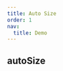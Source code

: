 ```yaml
---
title: Auto Size
order: 1
nav:
  title: Demo
---
```


## autoSize

<code src="./autoSize.jsx"></code>
